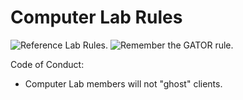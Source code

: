 # Computer Lab Rules

![Reference Lab Rules.](https://s-media-cache-ak0.pinimg.com/originals/b5/56/89/b55689ffec09c9e77d39b12fffccc8cf.jpg)
![Remember the GATOR rule.](http://image.slidesharecdn.com/computerlabrules-130815081448-phpapp02/95/computer-lab-rules-2-638.jpg?cb=1376554520)

Code of Conduct:
- Computer Lab members will not "ghost" clients.
